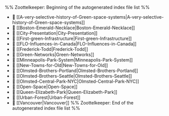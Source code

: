 %% Zoottelkeeper: Beginning of the autogenerated index file list  %%
- 📄 [[A-very-selective-history-of-Green-space-systems|A-very-selective-history-of-Green-space-systems]]
- 📄 [[Boston-Emerald-Necklace|Boston-Emerald-Necklace]]
- 📄 [[City-Presentation|City-Presentation]]
- 📄 [[First-green-Infrastructure|First-green-Infrastructure]]
- 📄 [[FLO-Influences-in-Canada|FLO-Influences-in-Canada]]
- 📄 [[Frederick-Todd|Frederick-Todd]]
- 📄 [[Green-Networks|Green-Networks]]
- 📄 [[Minneapolis-Park-System|Minneapolis-Park-System]]
- 📄 [[New-Towns-for-Old|New-Towns-for-Old]]
- 📄 [[Olmsted-Brothers-Portland|Olmsted-Brothers-Portland]]
- 📄 [[Olmsted-Brothers-Seattle|Olmsted-Brothers-Seattle]]
- 📄 [[Olmsted-Central-Park-NYC|Olmsted-Central-Park-NYC]]
- 📄 [[Open-Space|Open-Space]]
- 📄 [[Queen-Elizabeth-Park|Queen-Elizabeth-Park]]
- 📄 [[Urban-Forest|Urban-Forest]]
- 📄 [[Vancouver|Vancouver]]
%% Zoottelkeeper: End of the autogenerated index file list  %%
